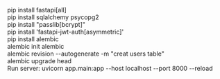 pip install fastapi[all]
<br>
pip install sqlalchemy psycopg2
<br>
pip install "passlib[bcrypt]"
<br>
pip install 'fastapi-jwt-auth[asymmetric]'
<br>
pip install alembic
<br>
alembic init alembic
<br>
alembic revision --autogenerate -m "creat users table"
<br>
alembic upgrade head
<br>
Run server: uvicorn app.main:app --host localhost --port 8000 --reload
